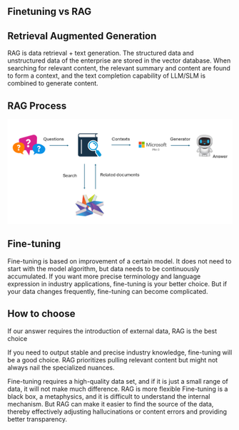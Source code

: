 ## Finetuning vs RAG

## Retrieval Augmented Generation

RAG is data retrieval + text generation. The structured data and unstructured data of the enterprise are stored in the vector database. When searching for relevant content, the relevant summary and content are found to form a context, and the text completion capability of LLM/SLM is combined to generate content.

## RAG Process
![FinetuningvsRAG](../../imgs/04/00/rag.png)

## Fine-tuning
Fine-tuning is based on improvement of a certain model. It does not need to start with the model algorithm, but data needs to be continuously accumulated. If you want more precise terminology and language expression in industry applications, fine-tuning is your better choice. But if your data changes frequently, fine-tuning can become complicated.

## How to choose
If our answer requires the introduction of external data, RAG is the best choice

If you need to output stable and precise industry knowledge, fine-tuning will be a good choice. RAG prioritizes pulling relevant content but might not always nail the specialized nuances.

Fine-tuning requires a high-quality data set, and if it is just a small range of data, it will not make much difference. RAG is more flexible
Fine-tuning is a black box, a metaphysics, and it is difficult to understand the internal mechanism. But RAG can make it easier to find the source of the data, thereby effectively adjusting hallucinations or content errors and providing better transparency.

